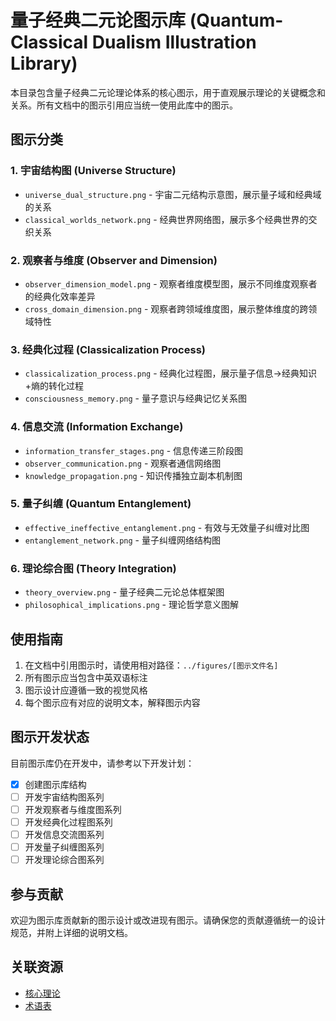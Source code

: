# 量子经典二元论图示库 (Quantum-Classical Dualism Illustration Library)

本目录包含量子经典二元论理论体系的核心图示，用于直观展示理论的关键概念和关系。所有文档中的图示引用应当统一使用此库中的图示。

## 图示分类

### 1. 宇宙结构图 (Universe Structure)
- `universe_dual_structure.png` - 宇宙二元结构示意图，展示量子域和经典域的关系
- `classical_worlds_network.png` - 经典世界网络图，展示多个经典世界的交织关系

### 2. 观察者与维度 (Observer and Dimension)
- `observer_dimension_model.png` - 观察者维度模型图，展示不同维度观察者的经典化效率差异
- `cross_domain_dimension.png` - 观察者跨领域维度图，展示整体维度的跨领域特性

### 3. 经典化过程 (Classicalization Process)
- `classicalization_process.png` - 经典化过程图，展示量子信息→经典知识+熵的转化过程
- `consciousness_memory.png` - 量子意识与经典记忆关系图

### 4. 信息交流 (Information Exchange)
- `information_transfer_stages.png` - 信息传递三阶段图
- `observer_communication.png` - 观察者通信网络图
- `knowledge_propagation.png` - 知识传播独立副本机制图

### 5. 量子纠缠 (Quantum Entanglement)
- `effective_ineffective_entanglement.png` - 有效与无效量子纠缠对比图
- `entanglement_network.png` - 量子纠缠网络结构图

### 6. 理论综合图 (Theory Integration)
- `theory_overview.png` - 量子经典二元论总体框架图
- `philosophical_implications.png` - 理论哲学意义图解

## 使用指南

1. 在文档中引用图示时，请使用相对路径：`../figures/[图示文件名]`
2. 所有图示应当包含中英双语标注
3. 图示设计应遵循一致的视觉风格
4. 每个图示应有对应的说明文本，解释图示内容

## 图示开发状态

目前图示库仍在开发中，请参考以下开发计划：

- [x] 创建图示库结构
- [ ] 开发宇宙结构图系列
- [ ] 开发观察者与维度图系列
- [ ] 开发经典化过程图系列
- [ ] 开发信息交流图系列
- [ ] 开发量子纠缠图系列
- [ ] 开发理论综合图系列

## 参与贡献

欢迎为图示库贡献新的图示设计或改进现有图示。请确保您的贡献遵循统一的设计规范，并附上详细的说明文档。

## 关联资源

- [核心理论](../core.md)
- [术语表](../terminology_glossary.md) 